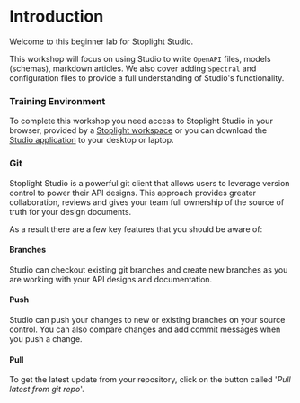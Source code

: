 # Introduction

Welcome to this beginner lab for Stoplight Studio.

This workshop will focus on using Studio to write `OpenAPI` files, models (schemas), markdown articles. We also cover adding `Spectral` and configuration files to provide a full understanding of Studio's functionality.

### Training Environment

To complete this workshop you need access to Stoplight Studio in your browser, provided by a [Stoplight workspace](https://stoplight.io/welcome/create) or you can download the [Studio application](https://stoplight.io/studio/) to your desktop or laptop.

### Git

Stoplight Studio is a powerful git client that allows users to leverage version control to power their API designs. This approach provides greater collaboration, reviews and gives your team full ownership of the source of truth for your design documents. 

As a result there are a few key features that you should be aware of:

#### Branches

Studio can checkout existing git branches and create new branches as you are working with your API designs and documentation.

#### Push

Studio can push your changes to new or existing branches on your source control. You can also compare changes and add commit messages when you push a change.

#### Pull

To get the latest update from your repository, click on the button called '*Pull latest from git repo*'.

